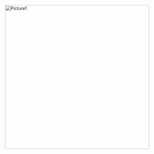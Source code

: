 <img width="468" alt="Picture1" src="https://github.com/Natz1/Group-3-MNSS-Payroll-System/assets/72895078/30c73660-738c-4f42-a593-9cabef265573">

